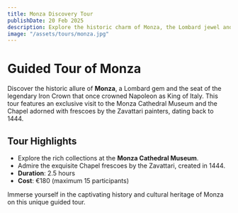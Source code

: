 ```yaml
---
title: Monza Discovery Tour
publishDate: 20 Feb 2025
description: Explore the historic charm of Monza, the Lombard jewel and home of the Iron Crown that crowned Napoleon as King of Italy. Visit the Monza Cathedral Museum and the Chapel adorned with Zavattari frescoes from 1444.
image: "/assets/tours/monza.jpg"
---
```


# **Guided Tour of Monza**

Discover the historic allure of **Monza**, a Lombard gem and the seat of the legendary Iron Crown that once crowned Napoleon as King of Italy. This tour features an exclusive visit to the Monza Cathedral Museum and the Chapel adorned with frescoes by the Zavattari painters, dating back to 1444.

## **Tour Highlights**
- Explore the rich collections at the **Monza Cathedral Museum**.
- Admire the exquisite Chapel frescoes by the Zavattari, created in 1444.
- **Duration**: 2.5 hours  
- **Cost**: €180 (maximum 15 participants)  

Immerse yourself in the captivating history and cultural heritage of Monza on this unique guided tour.

